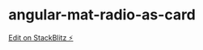 # angular-mat-radio-as-card

[Edit on StackBlitz ⚡️](https://stackblitz.com/edit/angular-mat-radio-as-card)